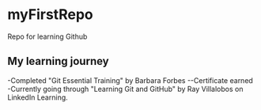 # myFirstRepo
Repo for learning Github

## My learning journey
-Completed "Git Essential Training" by Barbara Forbes
--Certificate earned
-Currently going through "Learning Git and GitHub" by Ray Villalobos on LinkedIn Learning.

